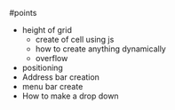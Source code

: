 #points
* height of grid
   * create of cell using js
   * how to create anything dynamically 
   * overflow 
* positioning
* Address bar creation
* menu bar create
* How to make a drop down